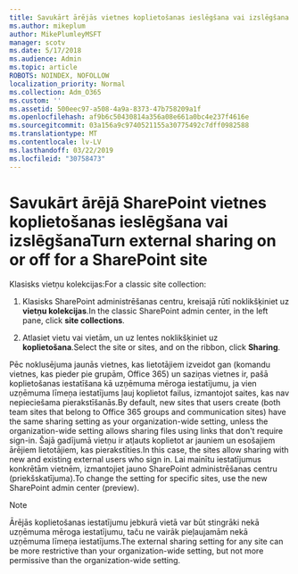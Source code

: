 ```yaml
---
title: Savukārt ārējās vietnes koplietošanas ieslēgšana vai izslēgšana
ms.author: mikeplum
author: MikePlumleyMSFT
manager: scotv
ms.date: 5/17/2018
ms.audience: Admin
ms.topic: article
ROBOTS: NOINDEX, NOFOLLOW
localization_priority: Normal
ms.collection: Adm_O365
ms.custom: ''
ms.assetid: 500eec97-a508-4a9a-8373-47b758209a1f
ms.openlocfilehash: af9b6c50430814a356a08e661a0bc4e237f4616e
ms.sourcegitcommit: 03a156a9c9740521155a30775492c7dff0982588
ms.translationtype: MT
ms.contentlocale: lv-LV
ms.lasthandoff: 03/22/2019
ms.locfileid: "30758473"
---
```

# <a name="turn-external-sharing-on-or-off-for-a-sharepoint-site"></a><span data-ttu-id="6184f-102">Savukārt ārējā SharePoint vietnes koplietošanas ieslēgšana vai izslēgšana</span><span class="sxs-lookup"><span data-stu-id="6184f-102">Turn external sharing on or off for a SharePoint site</span></span>

<span data-ttu-id="6184f-103">Klasisks vietņu kolekcijas:</span><span class="sxs-lookup"><span data-stu-id="6184f-103">For a classic site collection:</span></span>
  
1. <span data-ttu-id="6184f-104">Klasisks SharePoint administrēšanas centru, kreisajā rūtī noklikšķiniet uz **vietņu kolekcijas**.</span><span class="sxs-lookup"><span data-stu-id="6184f-104">In the classic SharePoint admin center, in the left pane, click **site collections**.</span></span>
    
2. <span data-ttu-id="6184f-105">Atlasiet vietu vai vietām, un uz lentes noklikšķiniet uz **koplietošana**.</span><span class="sxs-lookup"><span data-stu-id="6184f-105">Select the site or sites, and on the ribbon, click **Sharing**.</span></span>
    
<span data-ttu-id="6184f-106">Pēc noklusējuma jaunās vietnes, kas lietotājiem izveidot gan (komandu vietnes, kas pieder pie grupām, Office 365) un saziņas vietnes ir, pašā koplietošanas iestatīšana kā uzņēmuma mēroga iestatījumu, ja vien uzņēmuma līmeņa iestatījums ļauj koplietot failus, izmantojot saites, kas nav nepieciešama pierakstīšanās.</span><span class="sxs-lookup"><span data-stu-id="6184f-106">By default, new sites that users create (both team sites that belong to Office 365 groups and communication sites) have the same sharing setting as your organization-wide setting, unless the organization-wide setting allows sharing files using links that don't require sign-in.</span></span> <span data-ttu-id="6184f-107">Šajā gadījumā vietņu ir atļauts koplietot ar jauniem un esošajiem ārējiem lietotājiem, kas pierakstīties.</span><span class="sxs-lookup"><span data-stu-id="6184f-107">In this case, the sites allow sharing with new and existing external users who sign in.</span></span> <span data-ttu-id="6184f-108">Lai mainītu iestatījumus konkrētām vietnēm, izmantojiet jauno SharePoint administrēšanas centru (priekšskatījuma).</span><span class="sxs-lookup"><span data-stu-id="6184f-108">To change the setting for specific sites, use the new SharePoint admin center (preview).</span></span>
  
> [!NOTE]
> <span data-ttu-id="6184f-109">Ārējās koplietošanas iestatījumu jebkurā vietā var būt stingrāki nekā uzņēmuma mēroga iestatījumu, taču ne vairāk pieļaujamām nekā uzņēmuma līmeņa iestatījums.</span><span class="sxs-lookup"><span data-stu-id="6184f-109">The external sharing setting for any site can be more restrictive than your organization-wide setting, but not more permissive than the organization-wide setting.</span></span> 
  

